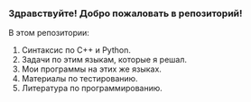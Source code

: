 ### Здравствуйте! Добро пожаловать в репозиторий! 
В этом репозитории:
1) Синтаксис по C++ и Python.
2) Задачи по этим языкам, которые я решал.
3) Мои программы на этих же языках.
4) Материалы по тестированию.
5) Литература по программированию.
